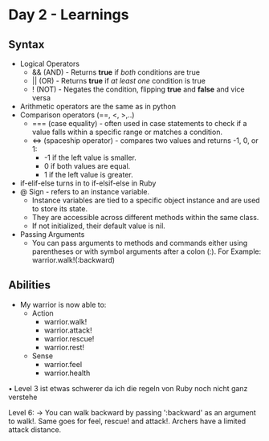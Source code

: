 # Day 2 - Learnings

## Syntax
- Logical Operators
    - && (AND) - Returns **true** if _both_ conditions are true
    - || (OR)  - Returns **true** if _at least one_ condition is true
    - ! (NOT)  - Negates the condition, flipping **true** and **false** and vice versa
- Arithmetic operators are the same as in python
- Comparison operators (==, <, >,..)
    - === (case equality) - often used in case statements to check if a value falls within a specific range or matches a condition.
    - <=> (spaceship operator) - compares two values and returns -1, 0, or 1:
        - -1 if the left value is smaller.
        - 0 if both values are equal.
        - 1 if the left value is greater.
- if-elif-else turns in to if-elsif-else in Ruby 
- @ Sign - refers to an instance variable.
    - Instance variables are tied to a specific object instance and are used to store its state.
    - They are accessible across different methods within the same class.
    - If not initialized, their default value is nil.
- Passing Arguments
    - You can pass arguments to methods and commands either using parentheses or with symbol arguments after a colon (:).
    For Example: warrior.walk!(:backward)  

## Abilities
- My warrior is now able to:
    - Action
        - warrior.walk!
        - warrior.attack!
        - warrior.rescue!
        - warrior.rest!
    - Sense
        - warrior.feel
        - warrior.health
    


   




• Level 3 ist etwas schwerer da ich die regeln von Ruby noch nicht ganz verstehe

Level 6:
→ You can walk backward by passing ':backward' as an argument to walk!. Same goes for feel, rescue! and attack!. Archers have a limited attack distance.